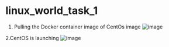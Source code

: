# linux_world_task_1

1. Pulling the Docker container image of CentOs image 
![image](https://user-images.githubusercontent.com/60494696/119882573-31de3d00-bf4c-11eb-9fde-fdb3f51d3eca.png)

2.CentOS is launching 
![image](https://user-images.githubusercontent.com/60494696/119883112-c8aaf980-bf4c-11eb-9fb0-d18eab4e0128.png)
